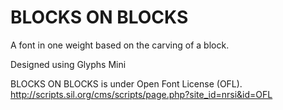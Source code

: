 # BLOCKS ON BLOCKS

A font in one weight based on the carving of a block.

Designed using Glyphs Mini

BLOCKS ON BLOCKS is under Open Font License (OFL).
http://scripts.sil.org/cms/scripts/page.php?site_id=nrsi&id=OFL
